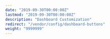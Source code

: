 ```yaml
---
date: "2019-09-30T00:00:00Z"
lastmod: "2019-09-30T00:00:00Z"
description: "Dashboard Customization"
redirect: "/vendor/config/dashboard-buttons"
weight: "9999999"
---
```



